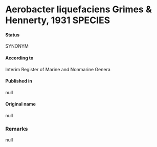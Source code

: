 Aerobacter liquefaciens Grimes & Hennerty, 1931 SPECIES
=======

#### Status
SYNONYM

#### According to
Interim Register of Marine and Nonmarine Genera

#### Published in
null

#### Original name
null

### Remarks
null